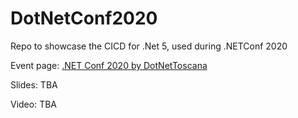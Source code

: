 # DotNetConf2020
Repo to showcase the CICD for .Net 5, used during .NETConf 2020

Event page: [.NET Conf 2020 by DotNetToscana](https://www.dotnettoscana.org/eventi/net-conf-2020-by-dotnettoscana/)

Slides: TBA

Video: TBA
